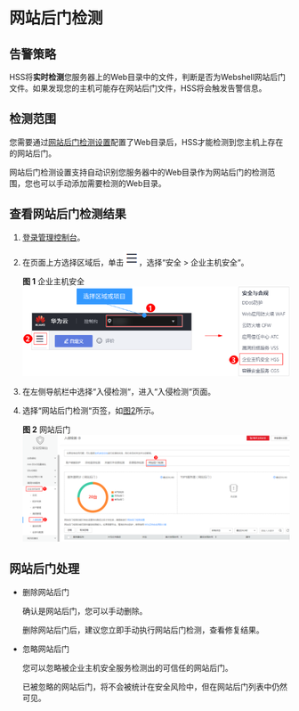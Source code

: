 # 网站后门检测<a name="hss_01_0106"></a>

## 告警策略<a name="section7379111715296"></a>

HSS将**实时检测**您服务器上的Web目录中的文件，判断是否为Webshell网站后门文件。如果发现您的主机可能存在网站后门文件，HSS将会触发告警信息。

## 检测范围<a name="section43871251182320"></a>

您需要通过[网站后门检测设置](安全配置.md#section1932114315)配置了Web目录后，HSS才能检测到您主机上存在的网站后门。

网站后门检测设置支持自动识别您服务器中的Web目录作为网站后门的检测范围，您也可以手动添加需要检测的Web目录。

## 查看网站后门检测结果<a name="section64221427115518"></a>

1.  [登录管理控制台](https://console.huaweicloud.com)。
2.  在页面上方选择区域后，单击![](figures/icon-servicelist.png)，选择“安全  \>  企业主机安全“。

    **图 1**  企业主机安全<a name="hss_01_0229_fig1271516227232"></a>  
    ![](figures/企业主机安全.png "企业主机安全")

3.  在左侧导航栏中选择“入侵检测“，进入“入侵检测“页面。
4.  选择“网站后门检测“页签，如[图2](#fig1125872011315)所示。

    **图 2**  网站后门<a name="fig1125872011315"></a>  
    ![](figures/网站后门.png "网站后门")


## 网站后门处理<a name="section356416994716"></a>

-   删除网站后门

    确认是网站后门，您可以手动删除。

    删除网站后门后，建议您立即手动执行网站后门检测，查看修复结果。


-   忽略网站后门

    您可以忽略被企业主机安全服务检测出的可信任的网站后门。

    已被忽略的网站后门，将不会被统计在安全风险中，但在网站后门列表中仍然可见。


